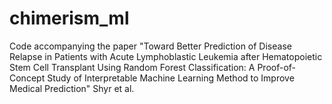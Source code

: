 # chimerism_ml

Code accompanying the paper "Toward Better Prediction of Disease Relapse in Patients with Acute Lymphoblastic Leukemia after Hematopoietic Stem Cell Transplant Using Random Forest Classification: A Proof-of-Concept Study of Interpretable Machine Learning Method to Improve Medical Prediction" Shyr et al.